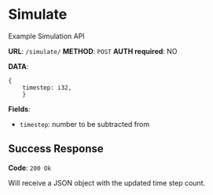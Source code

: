 # Simulate

Example Simulation API

**URL**: `/simulate/`
**METHOD**: `POST`
**AUTH required**: NO

**DATA**:

```
{
    timestep: i32,
    }
```

**Fields**:

- `timestep`: number to be subtracted from

## Success Response

**Code**: `200 Ok`

Will receive a JSON object with the updated time step count.

